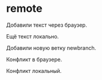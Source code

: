 # remote
Добавили текст через браузер.

Ещё текст локально.

Добавили новую ветку newbranch.

Конфликт в браузере.

Конфликт локальный.

